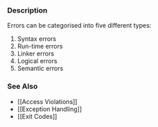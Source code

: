 ### Description
Errors can be categorised into five different types:
1. Syntax errors
2. Run-time errors
3. Linker errors
4. Logical errors
5. Semantic errors

### See Also
* [[Access Violations]]
* [[Exception Handling]]
* [[Exit Codes]]